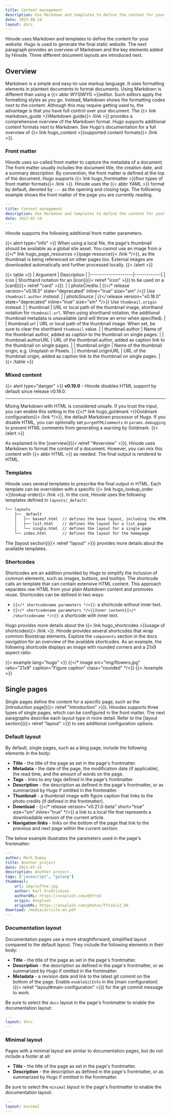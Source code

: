 ```yaml
---
title: Content management
description: Use Markdown and templates to define the content for your website.
date: 2023-08-14
layout: docs
---
```


Hinode uses Markdown and templates to define the content for your website. Hugo is used to generate the final static website. The next paragraph provides an overview of Markdown and the key elements added by Hinode. Three different document layouts are introduced next.

## Overview

Markdown is a simple and easy-to-use markup language. It uses formatting elements in plaintext documents to format documents. Using Markdown is different than using a {{< abbr WYSIWYG >}}editor. Such editors apply the formatting styles as you go. Instead, Markdown shows the formatting codes next to the content. Although this may require getting used to, the advantage is that you have full control over your document. The {{< link markdown_guide >}}Markdown guide{{< /link >}} provides a comprehensive overview of the Markdown format. Hugo supports additional content formats next to Markdown. See Hugo's documentation for a full overview of {{< link hugo_content >}}supported content formats{{< /link >}}.

<!-- TODO: insert VS Code screenshot -->

### Front matter

Hinode uses so-called front matter to capture the metadata of a document. The front matter usually includes the document title, the creation date, and a summary description. By convention, the front matter is defined at the top of the document. Hugo supports {{< link hugo_frontmatter >}}four types of front matter formats{{< /link >}}. Hinode uses the {{< abbr YAML >}} format by default, denoted by `---` as the opening and closing tags. The folllowing example shows the front matter of the page you are currently reading.

```yml
---
title: Content management
description: Use Markdown and templates to define the content for your website.
date: 2023-02-19
---
```

Hinode supports the following additional front matter parameters.

<!-- markdownlint-disable MD037 -->
{{< alert type="info" >}}
When using a local file, the page's thumbnail should be available as a global site asset. You cannot use an image from a {{</* link hugo_page_resources >}}page resource{{< /link */>}}, as the thumbnail is being referenced on other pages too. External images are downloaded automatically and further processed locally.
{{< /alert >}}
<!-- markdownlint-enable MD037 -->

<!-- markdownlint-disable MD037 -->
{{< table >}}
| Argument            | Description |
|---------------------|-------------|
| icon                | Shorthand notation for an [icon]({{< relref "icon" >}}) to be used on a [card]({{< relref "card" >}}). |
| photoCredits        | {{</* release version="v0.18.0" state="deprecated" inline="true" size="sm" */>}} Use `thumbnail.author` instead. |
| photoSource         | {{</* release version="v0.18.0" state="deprecated" inline="true" size="sm" */>}} Use `thumbnail.origin` instead. |
| thumbnail           | URL or local path of the thumbnail image, shorthand notation for `thumbnail.url`. When using shorthand notation, the additional thumbnail metadata is unavailable (and will throw an error when specified). |
| thumbnail.url       | URL or local path of the thumbnail image. When set, be sure to clear the shorthand `thumbnail` value. |
| thumbnail.author    | Name of the thumbnail author, added as caption to the thumbnail on single pages. |
| thumbnail.authorURL | URL of the thumbnail author, added as caption link to the thumbnail on single pages. |
| thumbnail.origin    | Name of the thumbnail origin, e.g. Unsplash or Pexels. |
| thumbnail.originURL | URL of the thumbnail origin, added as caption link to the thumbnail on single pages. |
{{< /table >}}
<!-- markdownlint-enable MD037 -->

### Mixed content

<!-- markdownlint-disable MD037 -->
{{< alert type="danger" >}}
**v0.19.0** - Hinode disables HTML support by default since release v0.19.0.

---

Mixing Markdown with HTML is considered unsafe. If you trust the input, you can enable this setting in the {{</* link hugo_goldmark >}}Goldmark configuration{{< /link */>}}, the default Markdown processor of Hugo. If you disable HTML, you can optionally set `purgeHTMLComments` in `params.debugging` to prevent HTML comments from generating a warning by Goldmark.
{{< /alert >}}
<!-- markdownlint-enable MD037 -->

As explained in the [overview]({{< relref "#overview" >}}), Hinode uses Markdown to format the content of a document. However, you can mix this content with {{< abbr HTML >}} as needed. The final output is rendered to HTML.

### Templates

Hinode uses several templates to prescribe the final output in HTML. Each template can be overridden with a specific {{< link hugo_lookup_order >}}lookup order{{< /link >}}. In the core, Hinode uses the following templates defined in `layouts/_default`:

```html
└── layouts
    ├── _default
    │   ├── baseof.html  // defines the base layout, including the HTML header and body
    │   ├── list.html    // defines the layout for a list page
    │   └── single.html  // defines the layout for a single page
    └── index.html       // defines the layout for the homepage
```

The [layout section]({{< relref "layout" >}}) provides more details about the available templates.

### Shortcodes

Shortcodes are an addition provided by Hugo to simplify the inclusion of common elements, such as images, buttons, and tooltips. The shortcode calls an template that can contain extensive HTML content. This approach separates raw HTML from your plain Markdown content and promotes reuse. Shortcodes can be defined in two ways:

- `{{</* shortcodename parameters */>}}`: a shortcode without inner text.
- `{{</* shortcodename parameters */>}}Inner content{{</* /shortcodename */>}}`: a shortcode with inner text.

Hugo provides more details about the {{< link hugo_shortcodes >}}usage of shortcodes{{< /link >}}. Hinode provides several shortcodes that wrap common Bootstrap elements. Explore the `components` section in the docs navigation for an overview of the available shortcodes. As an example, the following shortcode displays an image with rounded corners and a 21x9 aspect ratio:

<!-- markdownlint-disable MD037 -->
{{< example lang="hugo" >}}
{{</* image src="img/flowers.jpg" ratio="21x9" caption="Figure caption" class="rounded" */>}}
{{< /example >}}
<!-- markdownlint-enable MD037 -->

## Single pages

Single pages define the content for a specific page, such as the [introduction page]({{< relref "introduction" >}}). Hinodes supports three types of single pages, which can be configured in the front matter. The next paragraphs describe each layout type in more detail. Refer to the [layout section]({{< relref "layout" >}}) to see additional configuration options.

### Default layout

By default, single pages, such as a blog page, include the following elements in the body:

<!-- markdownlint-disable MD037 -->
- **Title** - the title of the page as set in the page's frontmatter.
- **Metadata** - the date of the page, the modification date (if applicable), the read time, and the amount of words on the page.
- **Tags** - links to any tags defined in the page's frontmatter.
- **Description** - the description as defined in the page's frontmatter, or as summarized by Hugo if omitted in the frontmatter.
- **Thumbnail** - a thumbnail image with figure caption that links to the photo credits (if defined in the frontmatter).
- **Download** - {{</* release version="v0.21.0-beta" short="true" size="sm" inline="true" */>}} a link to a local file that represents a downloadable version of the current article.
- **Navigation links** - links on the bottom of the page that link to the previous and next page within the current section.
<!-- markdownlint-enable MD037 -->

The below example illustrates the parameters used in the page's frontmatter:

```yaml
---
author: Mark Dumay
title: Another project
date: 2021-07-15
description: Another project.
tags: ["javascript", "golang"]
thumbnail: 
    url: img/coffee.jpg
    author: Karl Fredrickson
    authorURL: https://unsplash.com/@kfred
    origin: Unsplash
    originURL: https://unsplash.com/photos/TYIzeCiZ_60
download: /media/article.en.pdf
---
```

### Documentation layout

Documentation pages use a more straightforward, simplified layout compared to the default layout. They include the following elements in their body:

- **Title** - the title of the page as set in the page's frontmatter.
- **Description** - the description as defined in the page's frontmatter, or as summarized by Hugo if omitted in the frontmatter.
- **Metadata** - a revision date and link to the latest git commit on the bottom of the page. Enable `enableGitInfo` in the [main configuration]({{< relref "layout#main-configuration" >}}) for the git commit message to work.

Be sure to select the `docs` layout in the page's frontmatter to enable the documentation layout:

```yml
---
layout: docs
---
```

### Minimal layout

Pages with a minimal layout are similar to documentation pages, but do not include a footer at all:

- **Title** - the title of the page as set in the page's frontmatter.
- **Description** - the description as defined in the page's frontmatter, or as summarized by Hugo if omitted in the frontmatter.

Be sure to select the `minimal` layout in the page's frontmatter to enable the documentation layout:

```yml
---
layout: minimal
---
```
